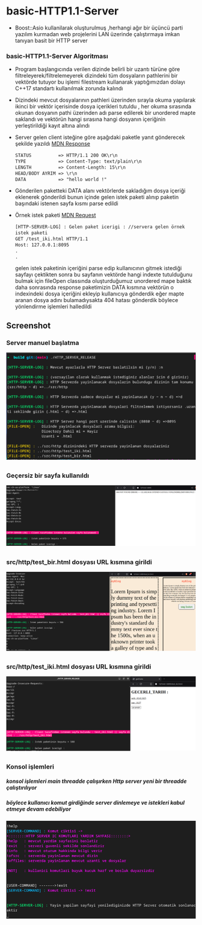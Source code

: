 # basic-HTTP1.1-Server
  
  + Boost::Asio kullanilarak oluşturulmuş ,herhangi ağır bir üçüncü
    parti yazılım kurmadan web projelerini LAN üzerinde çalıştırmaya imkan tanıyan
    basit bir HTTP server

### basic-HTTP1.1-Server Algoritması

  + Program başlangıcında verilen dizinde belirli bir uzantı türüne göre
    filtreleyerek/filtrelemeyerek dizindeki tüm dosyaların pathlerini bir
    vektörde tutuyor bu işlemi filestream kullanarak yaptığımızdan dolayı C++17
    standartı kullanılmak zorunda kalındı
  
  + Dizindeki mevcut dosyalarının pathleri üzerinden sırayla okuma yapılarak
    ikinci bir vektör içerisinde dosya içerikleri tutuldu , her okuma sırasında
    okunan dosyanın pathi üzerinden adı parse edilerek bir unordered mapte saklandı ve
    vektörün hangi sırasına hangi dosyanın içeriğinin yerleştirildiği kayıt altına alındı
    
 +  Server gelen client isteğine göre aşağıdaki paketle yanıt gönderecek şekilde yazıldı
    [MDN Response](https://developer.mozilla.org/en-US/docs/Glossary/Response_header)
    ~~~
    STATUS          => HTTP/1.1 200 OK\r\n
    TYPE            => Content-Type: text/plain\r\n
    LENGTH          => Content-Length: 15\r\n
    HEAD/BODY AYRIM => \r\n
    DATA            => "hello world !"
    ~~~

+  Gönderilen paketteki DATA alanı vektörlerde sakladığım dosya içeriği eklenerek gönderildi
   bunun içinde gelen istek paketi alınıp paketin başındaki istenen sayfa kısmı parse edildi

+  Örnek istek paketi [MDN Request](https://developer.mozilla.org/en-US/docs/Glossary/Request_header)
    ~~~
    [HTTP-SERVER-LOG] : Gelen paket icerigi : //servera gelen örnek istek paketi
    GET /test_iki.html HTTP/1.1                
    Host: 127.0.0.1:8095                          
    .
    .
    ~~~
    gelen istek paketinin içeriğini parse edip kullanıcının gitmek istediği sayfayı çektikten sonra
    bu sayfanın vektörde hangi indexte tutulduğunu bulmak için fileOpen classında oluşturduğumuz
    unordered mape baktık daha sonrasında response paketimizin DATA kısmına vektörün o indexindeki
    dosya içeriğini ekleyip kullanıcıya gönderdik eğer mapte aranan dosya adını bulamadıysakta 404
    hatası gönderdik böylece yönlendirme işlemleri halledildi






## Screenshot

### Server manuel başlatma
![1](screenshot/1.png)
##

### Geçersiz bir sayfa kullanıldı
![2](screenshot/2.png)
##

### src/http/test_bir.html dosyası URL kısmına girildi
![3](screenshot/3.png)
## 

###  src/http/test_iki.html dosyası URL kısmına girildi
![4](screenshot/4.png)
##

### Konsol işlemleri
##### konsol işlemleri main threadde çalışırken Http server yeni bir threadde çalıştırılıyor
##### böylece kullanıcı komut girdiğinde server dinlemeye ve istekleri kabul etmeye devam edebiliyor
![5](screenshot/5.png)


